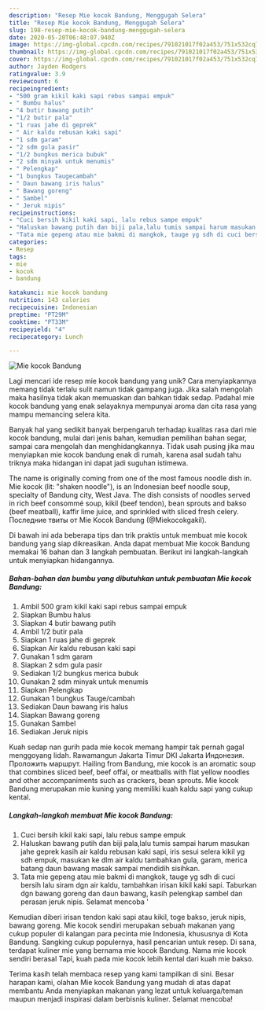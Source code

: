 ```yaml
---
description: "Resep Mie kocok Bandung, Menggugah Selera"
title: "Resep Mie kocok Bandung, Menggugah Selera"
slug: 198-resep-mie-kocok-bandung-menggugah-selera
date: 2020-05-20T06:48:07.940Z
image: https://img-global.cpcdn.com/recipes/791021017f02a453/751x532cq70/mie-kocok-bandung-foto-resep-utama.jpg
thumbnail: https://img-global.cpcdn.com/recipes/791021017f02a453/751x532cq70/mie-kocok-bandung-foto-resep-utama.jpg
cover: https://img-global.cpcdn.com/recipes/791021017f02a453/751x532cq70/mie-kocok-bandung-foto-resep-utama.jpg
author: Jayden Rodgers
ratingvalue: 3.9
reviewcount: 6
recipeingredient:
- "500 gram kikil kaki sapi rebus sampai empuk"
- " Bumbu halus"
- "4 butir bawang putih"
- "1/2 butir pala"
- "1 ruas jahe di geprek"
- " Air kaldu rebusan kaki sapi"
- "1 sdm garam"
- "2 sdm gula pasir"
- "1/2 bungkus merica bubuk"
- "2 sdm minyak untuk menumis"
- " Pelengkap"
- "1 bungkus Taugecambah"
- " Daun bawang iris halus"
- " Bawang goreng"
- " Sambel"
- " Jeruk nipis"
recipeinstructions:
- "Cuci bersih kikil kaki sapi, lalu rebus sampe empuk"
- "Haluskan bawang putih dan biji pala,lalu tumis sampai harum masukan jahe geprek kasih air kaldu rebusan kaki sapi, iris sesui selera kikil yg sdh empuk, masukan ke dlm air kaldu tambahkan gula, garam, merica batang daun bawang masak sampai mendidih sisihkan."
- "Tata mie gepeng atau mie bakmi di mangkok, tauge yg sdh di cuci bersih lalu siram dgn air kaldu, tambahkan irisan kikil kaki sapi. Taburkan dgn bawang goreng dan daun bawang, kasih pelengkap sambel dan perasan jeruk nipis. Selamat mencoba &#39;"
categories:
- Resep
tags:
- mie
- kocok
- bandung

katakunci: mie kocok bandung 
nutrition: 143 calories
recipecuisine: Indonesian
preptime: "PT29M"
cooktime: "PT33M"
recipeyield: "4"
recipecategory: Lunch

---
```



![Mie kocok Bandung](https://img-global.cpcdn.com/recipes/791021017f02a453/751x532cq70/mie-kocok-bandung-foto-resep-utama.jpg)

Lagi mencari ide resep mie kocok bandung yang unik? Cara menyiapkannya memang tidak terlalu sulit namun tidak gampang juga. Jika salah mengolah maka hasilnya tidak akan memuaskan dan bahkan tidak sedap. Padahal mie kocok bandung yang enak selayaknya mempunyai aroma dan cita rasa yang mampu memancing selera kita.

Banyak hal yang sedikit banyak berpengaruh terhadap kualitas rasa dari mie kocok bandung, mulai dari jenis bahan, kemudian pemilihan bahan segar, sampai cara mengolah dan menghidangkannya. Tidak usah pusing jika mau menyiapkan mie kocok bandung enak di rumah, karena asal sudah tahu triknya maka hidangan ini dapat jadi suguhan istimewa.

The name is originally coming from one of the most famous noodle dish in. Mie kocok (lit: &#34;shaken noodle&#34;), is an Indonesian beef noodle soup, specialty of Bandung city, West Java. The dish consists of noodles served in rich beef consommé soup, kikil (beef tendon), bean sprouts and bakso (beef meatball), kaffir lime juice, and sprinkled with sliced fresh celery. Последние твиты от Mie Kocok Bandung (@Miekocokgakil).


Di bawah ini ada beberapa tips dan trik praktis untuk membuat mie kocok bandung yang siap dikreasikan. Anda dapat membuat Mie kocok Bandung memakai 16 bahan dan 3 langkah pembuatan. Berikut ini langkah-langkah untuk menyiapkan hidangannya.

<!--inarticleads1-->

##### Bahan-bahan dan bumbu yang dibutuhkan untuk pembuatan Mie kocok Bandung:

1. Ambil 500 gram kikil kaki sapi rebus sampai empuk
1. Siapkan  Bumbu halus
1. Siapkan 4 butir bawang putih
1. Ambil 1/2 butir pala
1. Siapkan 1 ruas jahe di geprek
1. Siapkan  Air kaldu rebusan kaki sapi
1. Gunakan 1 sdm garam
1. Siapkan 2 sdm gula pasir
1. Sediakan 1/2 bungkus merica bubuk
1. Gunakan 2 sdm minyak untuk menumis
1. Siapkan  Pelengkap
1. Gunakan 1 bungkus Tauge/cambah
1. Sediakan  Daun bawang iris halus
1. Siapkan  Bawang goreng
1. Gunakan  Sambel
1. Sediakan  Jeruk nipis


Kuah sedap nan gurih pada mie kocok memang hampir tak pernah gagal menggoyang lidah. Rawamangun Jakarta Timur DKI Jakarta Индонезия. Проложить маршрут. Hailing from Bandung, mie kocok is an aromatic soup that combines sliced beef, beef offal, or meatballs with flat yellow noodles and other accompaniments such as crackers, bean sprouts. Mie kocok Bandung merupakan mie kuning yang memiliki kuah kaldu sapi yang cukup kental. 

<!--inarticleads2-->

##### Langkah-langkah membuat Mie kocok Bandung:

1. Cuci bersih kikil kaki sapi, lalu rebus sampe empuk
1. Haluskan bawang putih dan biji pala,lalu tumis sampai harum masukan jahe geprek kasih air kaldu rebusan kaki sapi, iris sesui selera kikil yg sdh empuk, masukan ke dlm air kaldu tambahkan gula, garam, merica batang daun bawang masak sampai mendidih sisihkan.
1. Tata mie gepeng atau mie bakmi di mangkok, tauge yg sdh di cuci bersih lalu siram dgn air kaldu, tambahkan irisan kikil kaki sapi. Taburkan dgn bawang goreng dan daun bawang, kasih pelengkap sambel dan perasan jeruk nipis. Selamat mencoba &#39;


Kemudian diberi irisan tendon kaki sapi atau kikil, toge bakso, jeruk nipis, bawang goreng. Mie kocok sendiri merupakan sebuah makanan yang cukup populer di kalangan para pecinta mie Indonesia, khususnya di Kota Bandung. Sangking cukup populernya, hasil pencarian untuk resep. Di sana, terdapat kuliner mie yang bernama mie kocok Bandung. Nama mie kocok sendiri berasal Tapi, kuah pada mie kocok lebih kental dari kuah mie bakso. 

Terima kasih telah membaca resep yang kami tampilkan di sini. Besar harapan kami, olahan Mie kocok Bandung yang mudah di atas dapat membantu Anda menyiapkan makanan yang lezat untuk keluarga/teman maupun menjadi inspirasi dalam berbisnis kuliner. Selamat mencoba!
